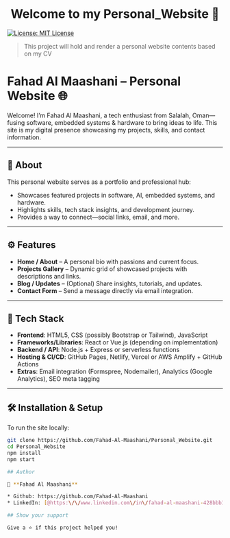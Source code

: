 <h1 align="center">Welcome to my Personal_Website 👋</h1>
<p>
  <a href="#" target="_blank">
    <img alt="License: MIT License" src="https://img.shields.io/badge/License-MIT License-yellow.svg" />
  </a>
</p>

> This project will hold and render a personal website contents based on my CV
# Fahad Al Maashani – Personal Website 🌐

Welcome! I’m Fahad Al Maashani, a tech enthusiast from Salalah, Oman—fusing software, embedded systems & hardware to bring ideas to life. This site is my digital presence showcasing my projects, skills, and contact information.

---

## 🚀 About

This personal website serves as a portfolio and professional hub:
- Showcases featured projects in software, AI, embedded systems, and hardware.
- Highlights skills, tech stack insights, and development journey.
- Provides a way to connect—social links, email, and more.

---

## ⚙️ Features

- **Home / About** – A personal bio with passions and current focus.
- **Projects Gallery** – Dynamic grid of showcased projects with descriptions and links.
- **Blog / Updates** – (Optional) Share insights, tutorials, and updates.
- **Contact Form** – Send a message directly via email integration.

---

## 🧰 Tech Stack

- **Frontend**: HTML5, CSS (possibly Bootstrap or Tailwind), JavaScript
- **Frameworks/Libraries**: React or Vue.js (depending on implementation)
- **Backend / API**: Node.js + Express or serverless functions
- **Hosting & CI/CD**: GitHub Pages, Netlify, Vercel or AWS Amplify + GitHub Actions
- **Extras**: Email integration (Formspree, Nodemailer), Analytics (Google Analytics), SEO meta tagging

---

## 🛠️ Installation & Setup

To run the site locally:

```bash
git clone https://github.com/Fahad-Al-Maashani/Personal_Website.git
cd Personal_Website
npm install
npm start

## Author

👤 **Fahad Al Maashani**

* Github: https://github.com/Fahad-Al-Maashani
* LinkedIn: [@https:\/\/www.linkedin.com\/in\/fahad-al-maashani-428bbb190\/](https://linkedin.com/in/https:\/\/www.linkedin.com\/in\/fahad-al-maashani-428bbb190\/)

## Show your support

Give a ⭐️ if this project helped you!


